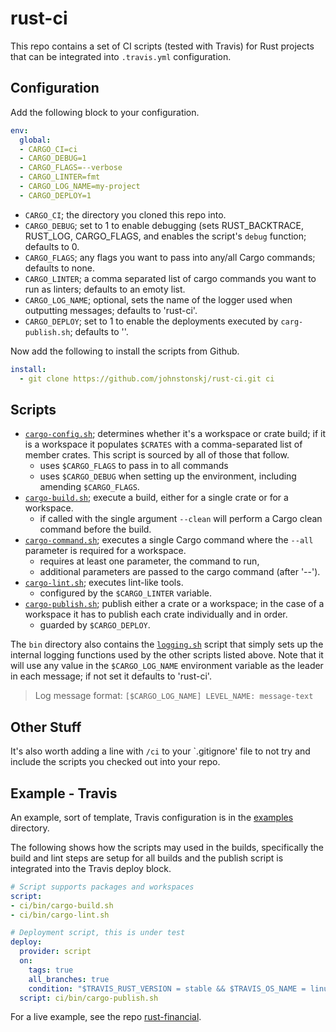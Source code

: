 # rust-ci

This repo contains a set of CI scripts (tested with Travis) for 
Rust projects that can be integrated into `.travis.yml` 
configuration.

## Configuration

Add the following block to your configuration.

``` yaml
env:
  global:
  - CARGO_CI=ci
  - CARGO_DEBUG=1
  - CARGO_FLAGS=--verbose
  - CARGO_LINTER=fmt
  - CARGO_LOG_NAME=my-project
  - CARGO_DEPLOY=1
```

* `CARGO_CI`; the directory you cloned this repo into.
* `CARGO_DEBUG`; set to 1 to enable debugging (sets RUST_BACKTRACE,
  RUST_LOG, CARGO_FLAGS, and enables the script's `debug` function;
  defaults to 0.
* `CARGO_FLAGS`; any flags you want to pass into any/all Cargo
  commands; defaults to none.
* `CARGO_LINTER`; a comma separated list of cargo commands you want
  to run as linters; defaults to an emoty list.
* `CARGO_LOG_NAME`; optional, sets the name of the logger used when 
  outputting messages; defaults to 'rust-ci'.
* `CARGO_DEPLOY`; set to 1 to enable the deployments executed by
  `carg-publish.sh`; defaults to ''.

Now add the following to install the scripts from Github.

``` yaml
install:
  - git clone https://github.com/johnstonskj/rust-ci.git ci
```

## Scripts

* [`cargo-config.sh`](https://github.com/johnstonskj/rust-ci/blob/master/bin/cargo-config.sh); 
  determines whether it's a workspace or crate build; if
  it is a workspace it populates `$CRATES` with a comma-separated list of 
  member crates. This script is sourced by all of those that follow.
  * uses `$CARGO_FLAGS` to pass in to all commands
  * uses `$CARGO_DEBUG` when setting up the environment, including amending
    `$CARGO_FLAGS`.
* [`cargo-build.sh`](https://github.com/johnstonskj/rust-ci/blob/master/bin/cargo-build.sh);
  execute a build, either for a single crate or for a workspace.
  * if called with the single argument `--clean` will perform a Cargo
  clean command before the build.
* [`cargo-command.sh`](https://github.com/johnstonskj/rust-ci/blob/master/bin/cargo-command.sh);
  executes a single Cargo command where the `--all` parameter is required 
  for a workspace.
  * requires at least one parameter, the command to run,
  * additional parameters are passed to the cargo command (after '--').
* [`cargo-lint.sh`](https://github.com/johnstonskj/rust-ci/blob/master/bin/cargo-lint.sh);
  executes lint-like tools.
  * configured by the `$CARGO_LINTER` variable.
* [`cargo-publish.sh`](https://github.com/johnstonskj/rust-ci/blob/master/bin/cargo-build.sh);
  publish either a crate or a workspace; in the case of a workspace it has 
  to publish each crate individually and in order.
  * guarded by `$CARGO_DEPLOY`.
  
The `bin` directory also contains the 
[`logging.sh`](https://github.com/johnstonskj/rust-ci/blob/master/bin/logging.sh) 
script that simply sets up the internal logging functions used by the 
other scripts listed above. Note that it will use any value in the 
`$CARGO_LOG_NAME` environment variable as the leader in each message;
if not set it defaults to 'rust-ci'.

> Log message format: `[$CARGO_LOG_NAME] LEVEL_NAME: message-text`

## Other Stuff

It's also worth adding a line with `/ci` to your `.gitignore' file
to not try and include the scripts you checked out into your repo.

## Example - Travis

An example, sort of template, Travis configuration is in the 
[examples](https://github.com/johnstonskj/rust-ci/tree/master/examples)
directory.

The following shows how the scripts may used in the builds,
specifically the build and lint steps are setup for all builds and
the publish script is integrated into the Travis deploy block.

``` yaml
# Script supports packages and workspaces
script:
- ci/bin/cargo-build.sh
- ci/bin/cargo-lint.sh

# Deployment script, this is under test
deploy:
  provider: script
  on:
    tags: true
    all_branches: true
    condition: "$TRAVIS_RUST_VERSION = stable && $TRAVIS_OS_NAME = linux && $CARGO_DEPLOY = 1"
  script: ci/bin/cargo-publish.sh
```

For a live example, see the repo [rust-financial](https://github.com/johnstonskj/rust-financial).
